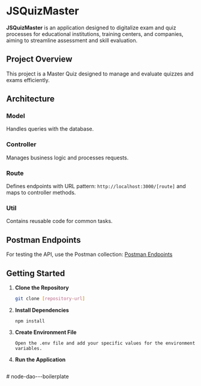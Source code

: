 # JSQuizMaster

**JSQuizMaster** is an application designed to digitalize exam and quiz processes for educational institutions, training centers, and companies, aiming to streamline assessment and skill evaluation.

## Project Overview

This project is a Master Quiz designed to manage and evaluate quizzes and exams efficiently.

## Architecture

### Model

Handles queries with the database.

### Controller

Manages business logic and processes requests.

### Route

Defines endpoints with URL pattern: `http://localhost:3000/[route]` and maps to controller methods.

### Util

Contains reusable code for common tasks.

## Postman Endpoints

For testing the API, use the Postman collection:
[Postman Endpoints](https://sistudio-9467.postman.co/workspace/YouCode-Groups~2ddc7c65-56f7-4986-9659-0cd889b13292/request/27177371-2cc01f2c-2105-42f2-a59c-9f3b77c79d98?action=share&creator=27177371&ctx=documentation)

## Getting Started

1. **Clone the Repository**
   ```bash
   git clone [repository-url]

2. **Install Dependencies**
   ```cd [project-directory]
   npm install
   
3. **Create Environment File**
   ```cp .env.example .env
   Open the .env file and add your specific values for the environment variables.

4. **Run the Application**
   ```npm start

#   n o d e - d a o - - - b o i l e r p l a t e  
 